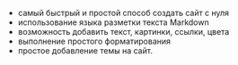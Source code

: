 - самый быстрый и простой способ создать сайт с нуля
- использование языка разметки текста Markdown
- возможность добавить текст, картинки, ссылки, цвета
- выполнение простого форматирования
- простое добавление темы на сайт.

